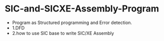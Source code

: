 # SIC-and-SICXE-Assembly-Program
* Program as Structured programming and Error detection.
* 1.DFD
* 2.how to use SIC base to write SIC/XE Assembly
